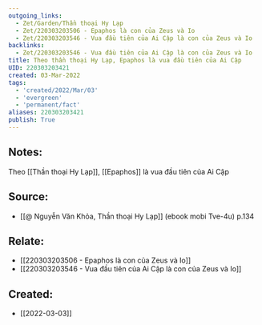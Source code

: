 ```yaml
---
outgoing_links:
  - Zet/Garden/Thần thoại Hy Lạp
  - Zet/220303203506 - Epaphos là con của Zeus và Io
  - Zet/220303203546 - Vua đầu tiên của Ai Cập là con của Zeus và Io
backlinks:
  - Zet/220303203546 - Vua đầu tiên của Ai Cập là con của Zeus và Io
title: Theo thần thoại Hy Lạp, Epaphos là vua đầu tiên của Ai Cập
UID: 220303203421
created: 03-Mar-2022
tags:
  - 'created/2022/Mar/03'
  - 'evergreen'
  - 'permanent/fact'
aliases: 220303203421
publish: True
---
```

## Notes:
Theo [[Thần thoại Hy Lạp]], [[Epaphos]] là vua đầu tiên của Ai Cập

## Source:
- [[@ Nguyễn Văn Khỏa, Thần thoại Hy Lạp]] (ebook mobi Tve-4u) p.134

## Relate:
- [[220303203506 - Epaphos là con của Zeus và Io]]
- [[220303203546 - Vua đầu tiên của Ai Cập là con của Zeus và Io]]
## Created:
- [[2022-03-03]]
